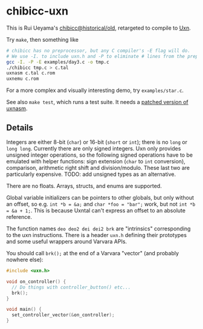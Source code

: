 # chibicc-uxn

This is Rui Ueyama's [chibicc@historical/old](https://github.com/rui314/chibicc/tree/historical/old), retargeted to compile to [Uxn](https://100r.co/site/uxn.html).

Try `make`, then something like

```sh
# chibicc has no preprocessor, but any C compiler's -E flag will do.
# We use -I. to include uxn.h and -P to eliminate # lines from the preprocessor output.
gcc -I. -P -E examples/day3.c -o tmp.c
./chibicc tmp.c > c.tal
uxnasm c.tal c.rom
uxnemu c.rom
```

For a more complex and visually interesting demo, try `examples/star.c`.

See also `make test`, which runs a test suite. It needs a [patched version of uxnasm](allow-more-refs.patch).

## Details

Integers are either 8-bit (`char`) or 16-bit (`short` or `int`); there is no `long` or `long long`. Currently there are only signed integers. Uxn only provides unsigned integer operations, so the following signed operations have to be emulated with helper functions: sign extension (`char` to `int` conversion), comparison, arithmetic right shift and division/modulo. These last two are particularly expensive. TODO: add unsigned types as an alternative.

There are no floats. Arrays, structs, and enums are supported.

Global variable initializers can be pointers to other globals, but only without an offset, so e.g. `int *b = &a;` and `char *foo = "bar";` work, but not `int *b = &a + 1;`. This is because Uxntal can't express an offset to an absolute reference.

The function names `deo deo2 dei dei2 brk` are "intrinsics" corresponding to the uxn instructions. There is a header `uxn.h` defining their prototypes and some useful wrappers around Varvara APIs.

You should call `brk();` at the end of a Varvara "vector" (and probably nowhere else):

```c
#include <uxn.h>

void on_controller() {
  // Do things with controller_button() etc...
  brk();
}

void main() {
  set_controller_vector(&on_controller);
}
```

